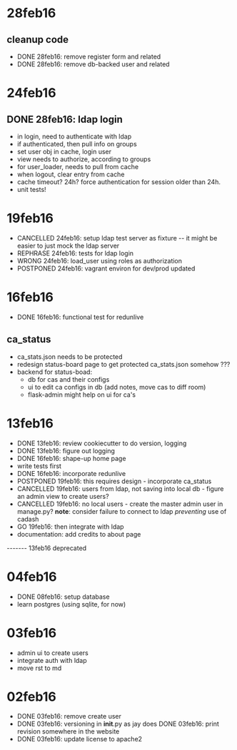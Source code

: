 
# 28feb16

## cleanup code

- DONE 28feb16: remove register form and related
- DONE 28feb16: remove db-backed user and related

# 24feb16

## DONE 28feb16: ldap login

- in login, need to authenticate with ldap
- if authenticated, then pull info on groups
- set user obj in cache, login user
- view needs to authorize, according to groups
- for user_loader, needs to pull from cache
- when logout, clear entry from cache
- cache timeout? 24h? force authentication for session older than 24h.
- unit tests!


# 19feb16

- CANCELLED 24feb16: setup ldap test server as fixture -- it might be easier to just mock the ldap server
- REPHRASE 24feb16: tests for ldap login
- WRONG 24feb16: load_user using roles as authorization
- POSTPONED 24feb16: vagrant environ for dev/prod updated


# 16feb16

- DONE 16feb16: functional test for redunlive

## ca_status
- ca_stats.json needs to be protected
- redesign status-board page to get protected ca_stats.json somehow ???
- backend for status-boad:
    * db for cas and their configs
    * ui to edit ca configs in db (add notes, move cas to diff room)
    * flask-admin might help on ui for ca's


# 13feb16

- DONE 13feb16: review cookiecutter to do version, logging
- DONE 13feb16: figure out logging
- DONE 16feb16: shape-up home page
- write tests first
- DONE 16feb16: incorporate redunlive
- POSTPONED 19feb16: this requires design - incorporate ca_status
- CANCELLED 19feb16: users from ldap, not saving into local db - figure an admin view to create users?
- CANCELLED 19feb16: no local users - create the master admin user in manage.py?
  **note**: consider failure to connect to ldap _preventing_ use of cadash
- GO 19feb16: then integrate with ldap
- documentation: add credits to about page



------- 13feb16 deprecated
# 04feb16

- DONE 08feb16: setup database
- learn postgres (using sqlite, for now)


# 03feb16

- admin ui to create users
- integrate auth with ldap
- move rst to md


# 02feb16

- DONE 03feb16: remove create user
- DONE 03feb16: versioning in __init__.py as jay does
  DONE 03feb16: print revision somewhere in the website
- DONE 03feb16: update license to apache2

